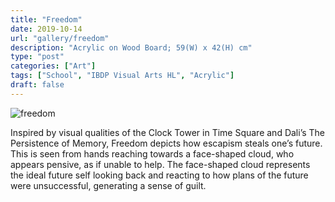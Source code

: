 ```yaml
---
title: "Freedom"
date: 2019-10-14
url: "gallery/freedom"
description: "Acrylic on Wood Board; 59(W) x 42(H) cm"
type: "post"
categories: ["Art"]
tags: ["School", "IBDP Visual Arts HL", "Acrylic"]
draft: false
---
```


![freedom](/images/post/VA/freedom.jpg)

Inspired by visual qualities of the Clock Tower in Time Square and Dali’s The Persistence of Memory, Freedom depicts how escapism steals one’s future. This is seen from hands reaching towards a face-shaped cloud, who appears pensive, as if unable to help. The face-shaped cloud represents the ideal future self looking back and reacting to how plans of the future were unsuccessful, generating a sense of guilt.
